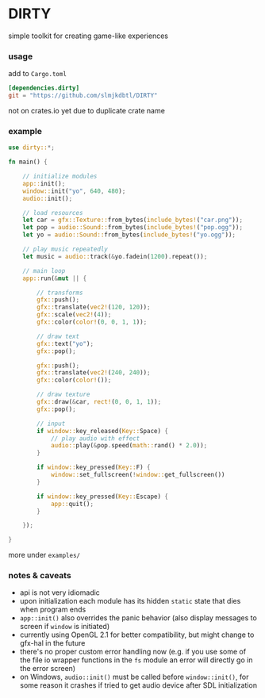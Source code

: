 # DIRTY
simple toolkit for creating game-like experiences

### usage
add to `Cargo.toml`
```toml
[dependencies.dirty]
git = "https://github.com/slmjkdbtl/DIRTY"
```
not on crates.io yet due to duplicate crate name

### example
```rust
use dirty::*;

fn main() {

	// initialize modules
	app::init();
	window::init("yo", 640, 480);
	audio::init();

	// load resources
	let car = gfx::Texture::from_bytes(include_bytes!("car.png"));
	let pop = audio::Sound::from_bytes(include_bytes!("pop.ogg"));
	let yo = audio::Sound::from_bytes(include_bytes!("yo.ogg"));

	// play music repeatedly
	let music = audio::track(&yo.fadein(1200).repeat());

	// main loop
	app::run(&mut || {

		// transforms
		gfx::push();
		gfx::translate(vec2!(120, 120));
		gfx::scale(vec2!(4));
		gfx::color(color!(0, 0, 1, 1));

		// draw text
		gfx::text("yo");
		gfx::pop();

		gfx::push();
		gfx::translate(vec2!(240, 240));
		gfx::color(color!());

		// draw texture
		gfx::draw(&car, rect!(0, 0, 1, 1));
		gfx::pop();

		// input
		if window::key_released(Key::Space) {
			// play audio with effect
			audio::play(&pop.speed(math::rand() * 2.0));
		}

		if window::key_pressed(Key::F) {
			window::set_fullscreen(!window::get_fullscreen())
		}

		if window::key_pressed(Key::Escape) {
			app::quit();
		}

	});

}
```
more under `examples/`

### notes & caveats

- api is not very idiomadic
- upon initialization each module has its hidden `static` state that dies when program ends
- `app::init()` also overrides the panic behavior (also display messages to screen if `window` is initiated)
- currently using OpenGL 2.1 for better compatibility, but might change to gfx-hal in the future
- there's no proper custom error handling now (e.g. if you use some of the file io wrapper functions in the `fs` module an error will directly go in the error screen)
- on Windows, `audio::init()` must be called before `window::init()`, for some reason it crashes if tried to get audio device after SDL initialization

